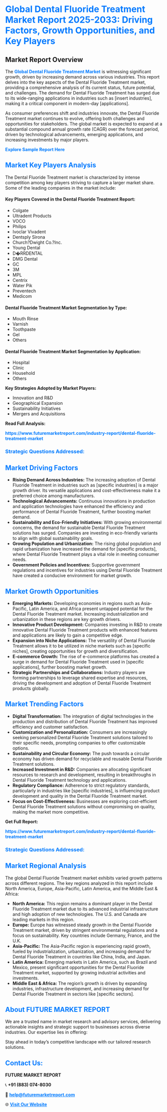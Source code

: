<h1 style="color: #007BFF;">Global Dental Fluoride Treatment Market Report 2025-2033: Driving Factors, Growth Opportunities, and Key Players</h1>

<section id="overview">
<h2>Market Report Overview</h2>
<p>The <a href="https://www.futuremarketreport.com/industry-report/dental-fluoride-treatment-market" style="color: #007BFF; text-decoration: none;"><strong>Global Dental Fluoride Treatment Market</strong></a> is witnessing significant growth, driven by increasing demand across various industries. This report delves into the key aspects of the Dental Fluoride Treatment market, providing a comprehensive analysis of its current status, future potential, and challenges. The demand for Dental Fluoride Treatment has surged due to its wide-ranging applications in industries such as [insert industries], making it a critical component in modern-day [applications].</p>
<p>As consumer preferences shift and industries innovate, the Dental Fluoride Treatment market continues to evolve, offering both challenges and opportunities for stakeholders. The global market is expected to expand at a substantial compound annual growth rate (CAGR) over the forecast period, driven by technological advancements, emerging applications, and increasing investments by major players.</p>
</section>

<section id="overview">
<p><a href="https://www.futuremarketreport.com/request-sample/reportId=79294" style="color: #007BFF; text-decoration: none;"><strong>Explore Sample Report Here</strong></a></p>
</section>

<section id="key-players">
<h2 style="color: #007BFF;">Market Key Players Analysis</h2>
<p>The Dental Fluoride Treatment market is characterized by intense competition among key players striving to capture a larger market share. Some of the leading companies in the market include:</p>
<h4>Key Players Covered in the Dental Fluoride Treatment Report:</h4>
<ul><li>Colgate</li><li>Ultradent Products</li><li>VOCO</li><li>Philips</li><li>Ivoclar Vivadent</li><li>Dentsply Sirona</li><li>Church?Dwight Co.?Inc.</li><li>Young Dental</li><li>D�RRDENTAL</li><li>DMG Dental</li><li>GC</li><li>3M</li><li>MPL</li><li>Centrix</li><li>Water Pik</li><li>Preventech</li><li>Medicom</li></ul>
<h4>Dental Fluoride Treatment Market Segmentation by Type:</h4>
<ul><li>Mouth Rinse</li><li>Varnish</li><li>Toothpaste</li><li>Gel</li><li>Others</li></ul>

<h4>Dental Fluoride Treatment Market Segmentation by Application:</h4>
<ul><li>Hospital</li><li>Clinic</li><li>Household</li><li>Others</li></ul>
<p><strong>Key Strategies Adopted by Market Players:</strong></p>
<ul>
<li>Innovation and R&D</li>
<li>Geographical Expansion</li>
<li>Sustainability Initiatives</li>
<li>Mergers and Acquisitions</li>
</ul>
</section>

<section>
<p><strong>Read Full Analysis: </strong></p><a href="https://www.futuremarketreport.com/industry-report/dental-fluoride-treatment-market" style="color: #007BFF; text-decoration: none;"><strong>https://www.futuremarketreport.com/industry-report/dental-fluoride-treatment-market</strong></a>
<h3 style="color: #007BFF;">Strategic Questions Addressed:</h3>
</section>

<section id="driving-factors">
<h2 style="color: #007BFF;">Market Driving Factors</h2>
<ul>
<li><strong>Rising Demand Across Industries:</strong> The increasing adoption of Dental Fluoride Treatment in industries such as [specific industries] is a major growth driver. Its versatile applications and cost-effectiveness make it a preferred choice among manufacturers.</li>
<li><strong>Technological Advancements:</strong> Continuous innovations in production and application technologies have enhanced the efficiency and performance of Dental Fluoride Treatment, further boosting market demand.</li>
<li><strong>Sustainability and Eco-Friendly Initiatives:</strong> With growing environmental concerns, the demand for sustainable Dental Fluoride Treatment solutions has surged. Companies are investing in eco-friendly variants to align with global sustainability goals.</li>
<li><strong>Growing Population and Urbanization:</strong> The rising global population and rapid urbanization have increased the demand for [specific products], where Dental Fluoride Treatment plays a vital role in meeting consumer needs.</li>
<li><strong>Government Policies and Incentives:</strong> Supportive government regulations and incentives for industries using Dental Fluoride Treatment have created a conducive environment for market growth.</li>
</ul>
</section>

<section id="growth-opportunities">
<h2 style="color: #007BFF;">Market Growth Opportunities</h2>
<ul>
<li><strong>Emerging Markets:</strong> Developing economies in regions such as Asia-Pacific, Latin America, and Africa present untapped potential for the Dental Fluoride Treatment market. Increasing industrialization and urbanization in these regions are key growth drivers.</li>
<li><strong>Innovative Product Development:</strong> Companies investing in R&D to create innovative Dental Fluoride Treatment products with enhanced features and applications are likely to gain a competitive edge.</li>
<li><strong>Expansion into Niche Applications:</strong> The versatility of Dental Fluoride Treatment allows it to be utilized in niche markets such as [specific niches], creating opportunities for growth and diversification.</li>
<li><strong>E-commerce Growth:</strong> The rise of e-commerce platforms has created a surge in demand for Dental Fluoride Treatment used in [specific applications], further boosting market growth.</li>
<li><strong>Strategic Partnerships and Collaborations:</strong> Industry players are forming partnerships to leverage shared expertise and resources, driving the development and adoption of Dental Fluoride Treatment products globally.</li>
</ul>
</section>

<section id="trending-factors">
<h2 style="color: #007BFF;">Market Trending Factors</h2>
<ul>
<li><strong>Digital Transformation:</strong> The integration of digital technologies in the production and distribution of Dental Fluoride Treatment has improved efficiency and customer satisfaction.</li>
<li><strong>Customization and Personalization:</strong> Consumers are increasingly seeking personalized Dental Fluoride Treatment solutions tailored to their specific needs, prompting companies to offer customizable options.</li>
<li><strong>Sustainability and Circular Economy:</strong> The push towards a circular economy has driven demand for recyclable and reusable Dental Fluoride Treatment solutions.</li>
<li><strong>Increased Investment in R&D:</strong> Companies are allocating significant resources to research and development, resulting in breakthroughs in Dental Fluoride Treatment technology and applications.</li>
<li><strong>Regulatory Compliance:</strong> Adherence to strict regulatory standards, particularly in industries like [specific industries], is influencing product development and quality in the Dental Fluoride Treatment market.</li>
<li><strong>Focus on Cost-Effectiveness:</strong> Businesses are exploring cost-efficient Dental Fluoride Treatment solutions without compromising on quality, making the market more competitive.</li>
</ul>
</section>

<section>
<p><strong>Get Full Report: </strong></p><a href="https://www.futuremarketreport.com/industry-report/dental-fluoride-treatment-market" style="color: #007BFF; text-decoration: none;"><strong>https://www.futuremarketreport.com/industry-report/dental-fluoride-treatment-market</strong></a>
<h3 style="color: #007BFF;">Strategic Questions Addressed:</h3>
</section>


<section id="regional-analysis">
<h2 style="color: #007BFF;">Market Regional Analysis</h2>
<p>The global Dental Fluoride Treatment market exhibits varied growth patterns across different regions. The key regions analyzed in this report include North America, Europe, Asia-Pacific, Latin America, and the Middle East & Africa:</p>
<ul>
<li><strong>North America:</strong> This region remains a dominant player in the Dental Fluoride Treatment market due to its advanced industrial infrastructure and high adoption of new technologies. The U.S. and Canada are leading markets in this region.</li>
<li><strong>Europe:</strong> Europe has witnessed steady growth in the Dental Fluoride Treatment market, driven by stringent environmental regulations and a focus on sustainability. Key countries include Germany, France, and the U.K.</li>
<li><strong>Asia-Pacific:</strong> The Asia-Pacific region is experiencing rapid growth, fueled by industrialization, urbanization, and increasing demand for Dental Fluoride Treatment in countries like China, India, and Japan.</li>
<li><strong>Latin America:</strong> Emerging markets in Latin America, such as Brazil and Mexico, present significant opportunities for the Dental Fluoride Treatment market, supported by growing industrial activities and investments.</li>
<li><strong>Middle East & Africa:</strong> The region’s growth is driven by expanding industries, infrastructure development, and increasing demand for Dental Fluoride Treatment in sectors like [specific sectors].</li>
</ul>
</section>

<footer>
<h2 style="color: #007BFF;">About FUTURE MARKET REPORT</h2>
<p>We are a trusted name in market research and advisory services, delivering actionable insights and strategic support to businesses across diverse industries. Our expertise lies in offering:</p>

<p>Stay ahead in today’s competitive landscape with our tailored research solutions.</p>

<h2 style="color: #007BFF;">Contact Us:</h2>
<p><strong>FUTURE MARKET REPORT</strong></p>
<p>📞 <strong>+91 (883) 074-8030</strong></p>
<p>📧 <strong><a href="mailto:help@futuremarketreport.com" style="color: #007BFF;">help@futuremarketreport.com</a></strong></p>
<p>🌐 <strong><a href="https://www.futuremarketreport.com/" style="color: #007BFF;">Visit Our Website</a></strong></p>
</footer>